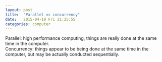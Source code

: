 ```yaml
---
layout: post
title:  "Parallel vs concurrency"
date:   2015-04-10 Fri 21:25:55
categories: computer
---
```


<div>
  Parallel: high performance computing, things are really done at the same time in the computer.
</div>

<div>
  Concurrency: things appear to be being done at the same time in the computer,
  but may be actually conducted sequentially.
</div>
